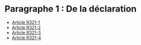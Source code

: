 # Paragraphe 1 : De la déclaration

- [Article R321-1](article-r321-1.md)
- [Article R321-2](article-r321-2.md)
- [Article R321-3](article-r321-3.md)
- [Article R321-4](article-r321-4.md)
